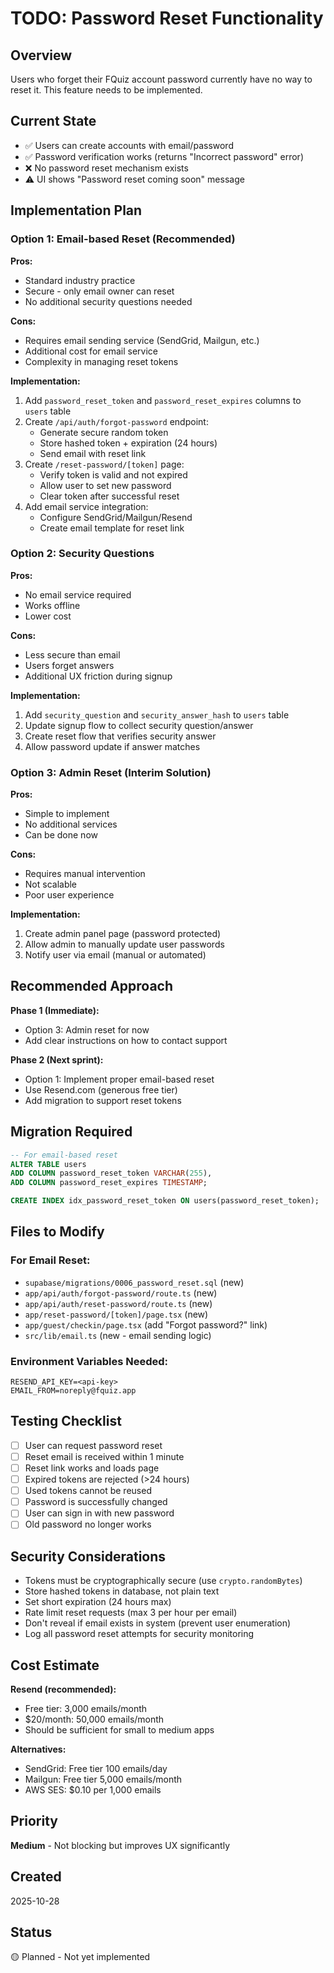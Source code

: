# TODO: Password Reset Functionality

## Overview
Users who forget their FQuiz account password currently have no way to reset it. This feature needs to be implemented.

## Current State
- ✅ Users can create accounts with email/password
- ✅ Password verification works (returns "Incorrect password" error)
- ❌ No password reset mechanism exists
- ⚠️ UI shows "Password reset coming soon" message

## Implementation Plan

### Option 1: Email-based Reset (Recommended)
**Pros:**
- Standard industry practice
- Secure - only email owner can reset
- No additional security questions needed

**Cons:**
- Requires email sending service (SendGrid, Mailgun, etc.)
- Additional cost for email service
- Complexity in managing reset tokens

**Implementation:**
1. Add `password_reset_token` and `password_reset_expires` columns to `users` table
2. Create `/api/auth/forgot-password` endpoint:
   - Generate secure random token
   - Store hashed token + expiration (24 hours)
   - Send email with reset link
3. Create `/reset-password/[token]` page:
   - Verify token is valid and not expired
   - Allow user to set new password
   - Clear token after successful reset
4. Add email service integration:
   - Configure SendGrid/Mailgun/Resend
   - Create email template for reset link

### Option 2: Security Questions
**Pros:**
- No email service required
- Works offline
- Lower cost

**Cons:**
- Less secure than email
- Users forget answers
- Additional UX friction during signup

**Implementation:**
1. Add `security_question` and `security_answer_hash` to `users` table
2. Update signup flow to collect security question/answer
3. Create reset flow that verifies security answer
4. Allow password update if answer matches

### Option 3: Admin Reset (Interim Solution)
**Pros:**
- Simple to implement
- No additional services
- Can be done now

**Cons:**
- Requires manual intervention
- Not scalable
- Poor user experience

**Implementation:**
1. Create admin panel page (password protected)
2. Allow admin to manually update user passwords
3. Notify user via email (manual or automated)

## Recommended Approach

**Phase 1 (Immediate):**
- Option 3: Admin reset for now
- Add clear instructions on how to contact support

**Phase 2 (Next sprint):**
- Option 1: Implement proper email-based reset
- Use Resend.com (generous free tier)
- Add migration to support reset tokens

## Migration Required

```sql
-- For email-based reset
ALTER TABLE users
ADD COLUMN password_reset_token VARCHAR(255),
ADD COLUMN password_reset_expires TIMESTAMP;

CREATE INDEX idx_password_reset_token ON users(password_reset_token);
```

## Files to Modify

### For Email Reset:
- `supabase/migrations/0006_password_reset.sql` (new)
- `app/api/auth/forgot-password/route.ts` (new)
- `app/api/auth/reset-password/route.ts` (new)
- `app/reset-password/[token]/page.tsx` (new)
- `app/guest/checkin/page.tsx` (add "Forgot password?" link)
- `src/lib/email.ts` (new - email sending logic)

### Environment Variables Needed:
```
RESEND_API_KEY=<api-key>
EMAIL_FROM=noreply@fquiz.app
```

## Testing Checklist
- [ ] User can request password reset
- [ ] Reset email is received within 1 minute
- [ ] Reset link works and loads page
- [ ] Expired tokens are rejected (>24 hours)
- [ ] Used tokens cannot be reused
- [ ] Password is successfully changed
- [ ] User can sign in with new password
- [ ] Old password no longer works

## Security Considerations
- Tokens must be cryptographically secure (use `crypto.randomBytes`)
- Store hashed tokens in database, not plain text
- Set short expiration (24 hours max)
- Rate limit reset requests (max 3 per hour per email)
- Don't reveal if email exists in system (prevent user enumeration)
- Log all password reset attempts for security monitoring

## Cost Estimate
**Resend (recommended):**
- Free tier: 3,000 emails/month
- $20/month: 50,000 emails/month
- Should be sufficient for small to medium apps

**Alternatives:**
- SendGrid: Free tier 100 emails/day
- Mailgun: Free tier 5,000 emails/month
- AWS SES: $0.10 per 1,000 emails

## Priority
**Medium** - Not blocking but improves UX significantly

## Created
2025-10-28

## Status
🟡 Planned - Not yet implemented
